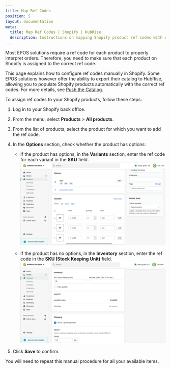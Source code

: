 ```yaml
---
title: Map Ref Codes
position: 5
layout: documentation
meta:
  title: Map Ref Codes | Shopify | HubRise
  description: Instructions on mapping Shopify product ref codes with other apps after connecting your EPOS with HubRise. Connect apps and synchronise your data.
---
```


Most EPOS solutions require a ref code for each product to properly interpret orders. Therefore, you need to make sure that each product on Shopify is assigned to the correct ref code.

This page explains how to configure ref codes manually in Shopify. Some EPOS solutions however offer the ability to export their catalog to HubRise, allowing you to populate Shopify products automatically with the correct ref codes. For more details, see [Push the Catalog](/apps/shopify/push-catalog).

To assign ref codes to your Shopify products, follow these steps:

1. Log in to your Shopify back office.
2. From the menu, select **Products** > **All products**.
3. From the list of products, select the product for which you want to add the ref code.
4. In the **Options** section, check whether the product has options:

   - If the product has options, in the **Variants** section, enter the ref code for each variant in the **SKU** field.
     ![Entering ref codes for a Shopify product with options](../images/006-en-shopify-map-ref-codes-multi-sku.png)

   - If the product has no options, in the **Inventory** section, enter the ref code in the **SKU (Stock Keeping Unit)** field.
     ![Entering the ref code in the SKU field for a Shopify product](../images/007-en-shopify-map-ref-codes-single-sku.png)

5. Click **Save** to confirm.

You will need to repeat this manual procedure for all your available items.
